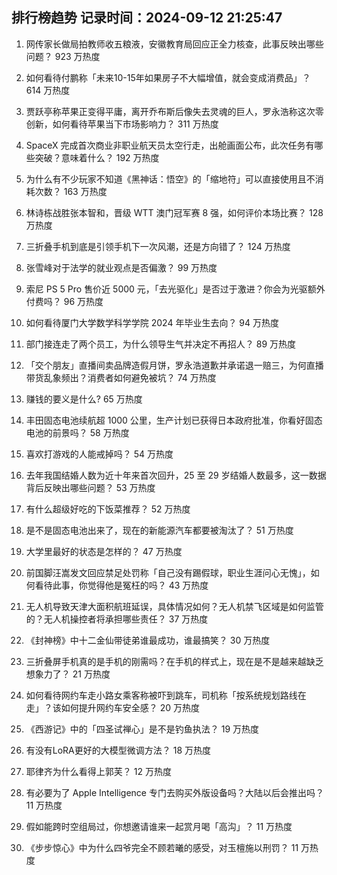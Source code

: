 
## 排行榜趋势 记录时间：2024-09-12 21:25:47
  
  1. 网传家长做局拍教师收五粮液，安徽教育局回应正全力核查，此事反映出哪些问题？ 923 万热度
    
  2. 如何看待付鹏称「未来10-15年如果房子不大幅增值，就会变成消费品」？ 614 万热度
    
  3. 贾跃亭称苹果正变得平庸，离开乔布斯后像失去灵魂的巨人，罗永浩称这次零创新，如何看待苹果当下市场影响力？ 311 万热度
    
  4. SpaceX 完成首次商业非职业航天员太空行走，出舱画面公布，此次任务有哪些突破？意味着什么？ 192 万热度
    
  5. 为什么有不少玩家不知道《黑神话：悟空》的「缩地符」可以直接使用且不消耗次数？ 163 万热度
    
  6. 林诗栋战胜张本智和，晋级 WTT 澳门冠军赛 8 强，如何评价本场比赛？ 128 万热度
    
  7. 三折叠手机到底是引领手机下一次风潮，还是方向错了？ 124 万热度
    
  8. 张雪峰对于法学的就业观点是否偏激？ 99 万热度
    
  9. 索尼 PS 5 Pro 售价近 5000 元，「去光驱化」是否过于激进？你会为光驱额外付费吗？ 96 万热度
    
  10. 如何看待厦门大学数学科学学院 2024 年毕业生去向？ 94 万热度
    
  11. 部门接连走了两个员工，为什么领导生气并决定不再招人？ 89 万热度
    
  12. 「交个朋友」直播间卖品牌造假月饼，罗永浩道歉并承诺退一赔三，为何直播带货乱象频出？消费者如何避免被坑？ 74 万热度
    
  13. 赚钱的要义是什么? 65 万热度
    
  14. 丰田固态电池续航超 1000 公里，生产计划已获得日本政府批准，你看好固态电池的前景吗？ 58 万热度
    
  15. 喜欢打游戏的人能戒掉吗？ 54 万热度
    
  16. 去年我国结婚人数为近十年来首次回升，25 至 29 岁结婚人数最多，这一数据背后反映出哪些问题？ 53 万热度
    
  17. 有什么超级好吃的下饭菜推荐？ 52 万热度
    
  18. 是不是固态电池出来了，现在的新能源汽车都要被淘汰了？ 51 万热度
    
  19. 大学里最好的状态是怎样的？ 47 万热度
    
  20. 前国脚汪嵩发文回应禁足处罚称「自己没有踢假球，职业生涯问心无愧」，如何看待此事，你觉得他是冤枉的吗？ 43 万热度
    
  21. 无人机导致天津大面积航班延误，具体情况如何？无人机禁飞区域是如何监管的？无人机操控者将承担哪些责任？ 37 万热度
    
  22. 《封神榜》中十二金仙带徒弟谁最成功，谁最搞笑？ 30 万热度
    
  23. 三折叠屏手机真的是手机的刚需吗？在手机的样式上，现在是不是越来越缺乏想象力了？ 21 万热度
    
  24. 如何看待网约车走小路女乘客称被吓到跳车，司机称「按系统规划路线在走」？该如何提升网约车安全感？ 20 万热度
    
  25. 《西游记》中的「四圣试禅心」是不是钓鱼执法？ 19 万热度
    
  26. 有没有LoRA更好的大模型微调方法？ 18 万热度
    
  27. 耶律齐为什么看得上郭芙？ 12 万热度
    
  28. 有必要为了 Apple Intelligence 专门去购买外版设备吗？大陆以后会推出吗？ 11 万热度
    
  29. 假如能跨时空组局过，你想邀请谁来一起赏月喝「高沟」？ 11 万热度
    
  30. 《步步惊心》中为什么四爷完全不顾若曦的感受，对玉檀施以刑罚？ 11 万热度
    